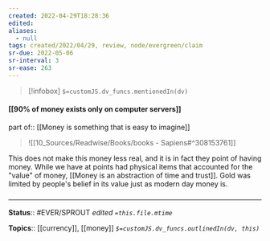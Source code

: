 ```yaml
---
created: 2022-04-29T18:28:36 
edited: 
aliases:
  - null
tags: created/2022/04/29, review, node/evergreen/claim
sr-due: 2022-05-06
sr-interval: 3
sr-ease: 263
---
```

> [!infobox]
`$=customJS.dv_funcs.mentionedIn(dv)`

#### [[90% of money exists only on computer servers]]

part of:: [[Money is something that is easy to imagine]]

> ![[10_Sources/Readwise/Books/books - Sapiens#^308153761]]

This does not make this money less real, and it is in fact they point of having money. While we have at points had physical items that accounted for the "value" of money,
[[Money is an abstraction of time and trust]].
Gold was limited by people's belief in its value just as modern day money is.



### <hr class="footnote"/>

**Status**:: #EVER/SPROUT
*edited `=this.file.mtime`*

**Topics**:: [[currency]], [[money]]
*`$=customJS.dv_funcs.outlinedIn(dv, this)`*
